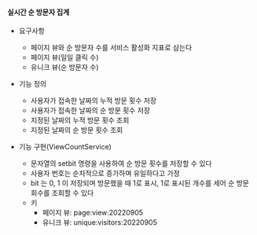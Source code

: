#### 실시간 순 방문자 집계

- 요구사항
  - 페이지 뷰와 순 방문자 수를 서비스 활성화 지표로 삼는다
  - 페이지 뷰(일일 클릭 수)
  - 유니크 뷰(순 방문자 수)

- 기능 정의
  - 사용자가 접속한 날짜의 누적 방문 횟수 저장
  - 사용자가 접속한 날짜의 순 방문 횟수 저장
  - 지정된 날짜의 누적 방문 횟수 조회
  - 지정된 날짜의 순 방문 횟수 조회

- 기능 구현(ViewCountService)
  - 문자열의 setbit 명령을 사용하여 순 방문 횟수를 저장할 수 있다
  - 사용자 번호는 순차적으로 증가하며 유일하다고 가정
  - bit 는 0, 1 이 저장되며 방문했을 때 1로 표시, 1로 표시된 개수를 세어 순 방문 회수를 조회할 수 있다
  - 키
    - 페이지 뷰: page:view:20220905
    - 유니크 뷰: unique:visitors:20220905
